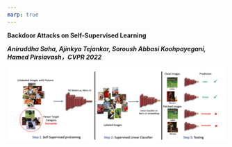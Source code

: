 ```yaml
---
marp: true
---
```


**Backdoor Attacks on Self-Supervised Learning**

***Aniruddha Saha, Ajinkya Tejankar, Soroush Abbasi Koohpayegani, Hamed Pirsiavash，CVPR 2022***

![image-20230809184003039](./assets/基于预训练的后门学习/image-20230809184003039.png)